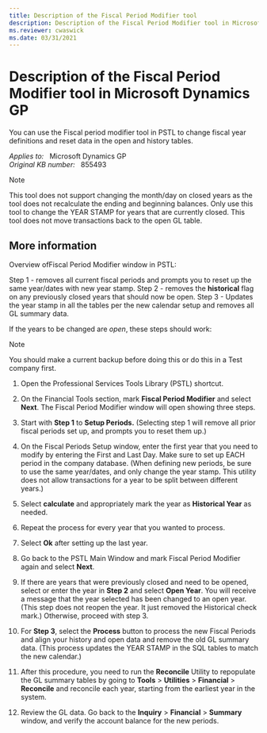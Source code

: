 ```yaml
---
title: Description of the Fiscal Period Modifier tool
description: Description of the Fiscal Period Modifier tool in Microsoft Dynamics.
ms.reviewer: cwaswick
ms.date: 03/31/2021
---
```

# Description of the Fiscal Period Modifier tool in Microsoft Dynamics GP

You can use the Fiscal period modifier tool in PSTL to change fiscal year definitions and reset data in the open and history tables.

_Applies to:_ &nbsp; Microsoft Dynamics GP  
_Original KB number:_ &nbsp; 855493

> [!NOTE]
> This tool does not support changing the month/day on closed years as the tool does not recalculate the ending and beginning balances. Only use this tool to change the YEAR STAMP for years that are currently closed. This tool does not move transactions back to the open GL table.

## More information

Overview ofFiscal Period Modifier window in PSTL:

Step 1 - removes all current fiscal periods and prompts you to reset up the same year/dates with new year stamp.
Step 2 - removes the **historical** flag on any previously closed years that should now be open.
Step 3 - Updates the year stamp in all the tables per the new calendar setup and removes all GL summary data.

If the years to be changed are *open*, these steps should work:

> [!NOTE]
> You should make a current backup before doing this or do this in a Test company first.

1. Open the Professional Services Tools Library (PSTL) shortcut.
2. On the Financial Tools section, mark **Fiscal Period Modifier** and select **Next**. The Fiscal Period Modifier window will open showing three steps.
3. Start with **Step 1** to **Setup Periods.** (Selecting step 1 will remove all prior fiscal periods set up, and prompts you to reset them up.)

4. On the Fiscal Periods Setup window, enter the first year that you need to modify by entering the First and Last Day. Make sure to set up EACH period in the company database. (When defining new periods, be sure to use the same year/dates, and only change the year stamp. This utility does not allow transactions for a year to be split between different years.)

5. Select **calculate** and appropriately mark the year as **Historical Year** as needed.
6. Repeat the process for every year that you wanted to process.
7. Select **Ok** after setting up the last year.
8. Go back to the PSTL Main Window and mark Fiscal Period Modifier again and select **Next**.

9. If there are years that were previously closed and need to be opened, select or enter the year in **Step 2** and select **Open Year**. You will receive a message that the year selected has been changed to an open year. (This step does not reopen the year. It just removed the Historical check mark.) Otherwise, proceed with step 3.

10. For **Step 3**, select the **Process** button to process the new Fiscal Periods and align your history and open data and remove the old GL summary data. (This process updates the YEAR STAMP in the SQL tables to match the new calendar.)

11. After this procedure, you need to run the **Reconcile** Utility to repopulate the GL summary tables by going to **Tools** > **Utilities** > **Financial** > **Reconcile** and reconcile each year, starting from the earliest year in the system.

12. Review the GL data. Go back to the **Inquiry** > **Financial** > **Summary** window, and verify the account balance for the new periods.
